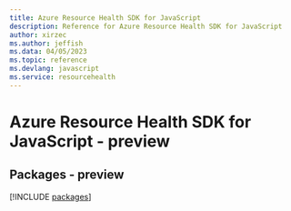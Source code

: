 ```yaml
---
title: Azure Resource Health SDK for JavaScript
description: Reference for Azure Resource Health SDK for JavaScript
author: xirzec
ms.author: jeffish
ms.data: 04/05/2023
ms.topic: reference
ms.devlang: javascript
ms.service: resourcehealth
---
```

# Azure Resource Health SDK for JavaScript - preview
## Packages - preview
[!INCLUDE [packages](resource-health-index.md)]